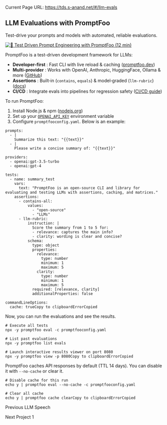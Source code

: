 Current Page URL: https://tds.s-anand.net/#/llm-evals

## LLM Evaluations with PromptFoo

Test-drive your prompts and models with automated, reliable evaluations.

[![🚀 Test Driven Prompt Engineering with PromptFoo \(12
min\)](https://i.ytimg.com/vi_webp/KhINc5XwhKs/sddefault.webp)](https://youtu.be/KhINc5XwhKs)

PromptFoo is a test-driven development framework for LLMs:

  * **Developer-first** : Fast CLI with live reload & caching ([promptfoo.dev](https://promptfoo.dev))
  * **Multi-provider** : Works with OpenAI, Anthropic, HuggingFace, Ollama & more ([GitHub](https://github.com/promptfoo/promptfoo))
  * **Assertions** : Built‑in (`contains`, `equals`) & model‑graded (`llm-rubric`) ([docs](https://www.promptfoo.dev/docs/configuration/expected-outputs/))
  * **CI/CD** : Integrate evals into pipelines for regression safety ([CI/CD guide](https://www.promptfoo.dev/docs/integrations/ci-cd/))

To run PromptFoo:

  1. Install Node.js & npm ([nodejs.org](https://nodejs.org/))
  2. Set up your [`OPENAI_API_KEY`](https://platform.openai.com/api-keys) environment variable
  3. Configure `promptfooconfig.yaml`. Below is an example:

    
    
    prompts:
      - |
        Summarize this text: "{{text}}"
      - |
        Please write a concise summary of: "{{text}}"
    
    providers:
      - openai:gpt-3.5-turbo
      - openai:gpt-4
    
    tests:
      - name: summary_test
        vars:
          text: "PromptFoo is an open-source CLI and library for evaluating and testing LLMs with assertions, caching, and matrices."
        assertions:
          - contains-all:
              values:
                - "open-source"
                - "LLMs"
          - llm-rubric:
              instruction: |
                Score the summary from 1 to 5 for:
                - relevance: captures the main info?
                - clarity: wording is clear and concise?
              schema:
                type: object
                properties:
                  relevance:
                    type: number
                    minimum: 1
                    maximum: 5
                  clarity:
                    type: number
                    minimum: 1
                    maximum: 5
                required: [relevance, clarity]
                additionalProperties: false
    
    commandLineOptions:
      cache: trueCopy to clipboardErrorCopied

Now, you can run the evaluations and see the results.

    
    
    # Execute all tests
    npx -y promptfoo eval -c promptfooconfig.yaml
    
    # List past evaluations
    npx -y promptfoo list evals
    
    # Launch interactive results viewer on port 8080
    npx -y promptfoo view -p 8080Copy to clipboardErrorCopied

PromptFoo caches API responses by default (TTL 14 days). You can disable it
with `--no-cache` or clear it.

    
    
    # Disable cache for this run
    echo y | promptfoo eval --no-cache -c promptfooconfig.yaml
    
    # Clear all cache
    echo y | promptfoo cache clearCopy to clipboardErrorCopied

Previous LLM Speech

Next Project 1


